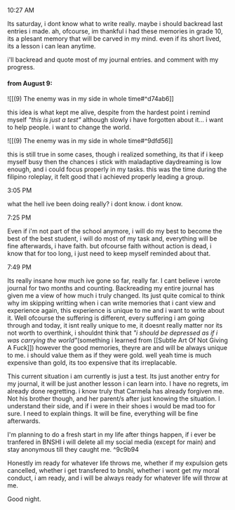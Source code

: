 10:27 AM

Its saturday, i dont know what to write really. maybe i should backread last entries i made. ah, ofcourse, im thankful i had these memories in grade 10, its a plesant memory that will be carved in my mind. even if its short lived, its a lesson i can lean anytime.

i'll backread and quote most of my journal entries. and comment with my progress.

#### from August 9:

![[(9) The enemy was in my side in whole time#^d74ab6]]

this idea is what kept me alive, despite from the hardest point i remind myself *"this is just a test"* although slowly i have forgotten about it... i want to help people. i want to change the world.

![[(9) The enemy was in my side in whole time#^9dfd56]]

this is still true in some cases, though i realized something, its that if i keep myself busy then the chances i stick with maladaptive daydreaming is low enough, and i could focus properly in my tasks. this was the time during the filipino roleplay, it felt good that i achieved properly leading a group.

3:05 PM

what the hell ive been doing really? i dont know. i dont know.

7:25 PM

Even if i'm not part of the school anymore, i will do my best to become the best of the best student, i will do most of my task and, everything will be fine afterwards, i have faith. but ofcourse faith without action is dead, i know that for too long, i just need to keep myself reminded about that.

7:49 PM

Its really insane how much ive gone so far, really far. I cant believe i wrote journal for two months and counting. Backreading my entire journal has given me a view of how much i truly changed. Its just quite comical to think why im skipping writting when i can write memories that i cant view and experience again, this experience is unique to me and i want to write about it. Well ofcourse the suffering is different, every suffering i am going through and today, it isnt really unique to me, it doesnt really matter nor its not worth to overthink, i shouldnt think that *"i should be depressed as if i was carrying the world"*(something i learned from [[Subtle Art Of Not Giving A Fuck]]) however the good memories, theyre are and will be always unique to me. i should value them as if they were gold. well yeah time is much expensive than gold, its too expensive that its irreplacable.

This current situation i am currently is just a test. Its just another entry for my journal, it will be just another lesson i can learn into. 
I have no regrets, im already done regretting. i know truly that Carmela has already forgiven me. Not his brother though, and her parent/s after just knowing the situation. I understand their side, and if i were in their shoes i would be mad too for sure. I need to explain things. It will be fine, everything will be fine afterwards.

I'm planning to do a fresh start in my life after things happen, if i ever be tranfered in BNSHI i will delete all my social media (except for main) and stay anonymous till they caught me. ^9c9b94

Honestly im ready for whatever life throws me, whether if my expulsion gets cancelled, whether i get transfered to bnshi, whether i wont get my moral conduct, i am ready, and i will be always ready for whatever life will throw at me. 

Good night.